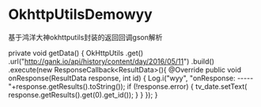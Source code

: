 # OkhttpUtilsDemowyy
基于鸿洋大神okhttputils封装的返回回调gson解析

 private void getData() {
        OkHttpUtils
                .get()
                .url("http://gank.io/api/history/content/day/2016/05/11")
                .build()
                .execute(new ResponseCallback<ResultData<ResultBean1>>(){
                    @Override
                    public void onResponse(ResultData<ResultBean1> response, int id) {
                        Log.i("wyy", "onResponse: -----"+response.getResults().toString());
                        if (!response.error) {
                            tv_date.setText( response.getResults().get(0).get_id());
                        }
                    }
                });
    }

